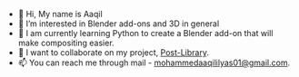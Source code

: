 - 👋 Hi, My name is Aaqil
- 👀 I’m interested in Blender add-ons and 3D in general
- 🌱 I am currently learning Python to create a Blender add-on that will make compositing easier.
- 💞️ I want to collaborate on my project, [Post-Library](https://github.com/Aaqil101/Post-Library).
- 📫 You can reach me through mail - mohammedaaqililyas01@gmail.com.

<!---
Aaqil101/Aaqil101 is a ✨ special ✨ repository because its `README.md` (this file) appears on your GitHub profile.
You can click the Preview link to take a look at your changes.
--->

